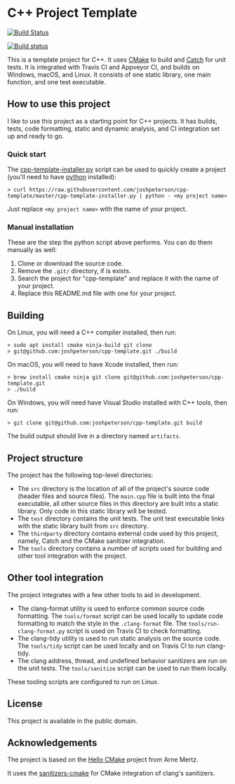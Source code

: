 # C++ Project Template

[![Build
Status](https://travis-ci.org/joshpeterson/cpp-template.svg?branch=master)](https://travis-ci.org/joshpeterson/cpp-template)

[![Build
status](https://ci.appveyor.com/api/projects/status/78t33iqkomacq601/branch/master?svg=true)](https://ci.appveyor.com/project/joshpeterson/cpp-template/branch/master)

This is a template project for C++. It uses [CMake](https://cmake.org/) to build
and [Catch](https://github.com/catchorg/Catch2) for unit tests. It is integrated
with Travis CI and Appveyor CI, and builds on Windows, macOS, and Linux. It
consists of one static library, one main function, and one test executable.

## How to use this project

I like to use this project as a starting point for C++ projects. It has builds,
tests, code formatting, static and dynamic analysis, and CI integration set up and
ready to go.

### Quick start

The
[cpp-template-installer.py](https://github.com/joshpeterson/cpp-template/blob/master/cpp-template-installer.py)
script can be used to quickly create a project (you'll need to have
[python](https://www.python.org/) installed):

```
> curl https://raw.githubusercontent.com/joshpeterson/cpp-template/master/cpp-template-installer.py | python - <my project name>
```

Just replace `<my project name>` with the name of your project.

### Manual installation

These are the step the python script above performs. You can do them manually as
well:

1. Clone or download the source code.
2. Remove the `.git/` directory, if is exists.
3. Search the project for "cpp-template" and replace it with the name of your
project.
5. Replace this README.md file with one for your project.

## Building

On Linux, you will need a C++ compiler installed, then run:

```
> sudo apt install cmake ninja-build git clone
> git@github.com:joshpeterson/cpp-template.git ./build
```

On macOS, you will need to have Xcode installed, then run:

```
> brew install cmake ninja git clone git@github.com:joshpeterson/cpp-template.git
> ./build
```

On Windows, you will need have Visual Studio installed with C++ tools, then run:

```
> git clone git@github.com:joshpeterson/cpp-template.git build
```

The build output should live in a directory named `artifacts`.

## Project structure

The project has the following top-level directories:

* The `src` directory is the location of all of the project's source code (header
  files and source files). The `main.cpp` file is built into the final executable,
  all other source files in this directory are built into a static library. Only
  code in this static library will be tested.
* The `test` directory contains the unit tests. The unit test executable links with
  the static library built from `src` directory.
* The `thirdparty` directory contains external code used by this project, namely,
  Catch and the CMake sanitizer integration.
* The `tools` directory contains a number of scripts used for building and other
  tool integration with the project.

## Other tool integration

The project integrates with a few other tools to aid in development.

* The clang-format utility is used to enforce common source code formatting. The
  `tools/format` script can be used locally to update code formatting to match the
  style in the `.clang-format` file. The `tools/run-clang-format.py` script is used
  on Travis CI to check formatting.
* The clang-tidy utility is used to run static analysis on the source code. The
  `tools/tidy` script can be used locally and on Travis CI to run clang-tidy.
* The clang address, thread, and undefined behavior sanitizers are run on the unit
  tests. The `tools/sanitize` script can be used to run them locally.

These tooling scripts are configured to run on Linux.

## License

This project is available in the public domain.

## Acknowledgements

The project is based on the [Hello CMake](https://github.com/arnemertz/hello_cmake)
project from Arne Mertz.

It uses the [sanitizers-cmake](https://github.com/arsenm/sanitizers-cmake) for
CMake integration of clang's sanitizers.
